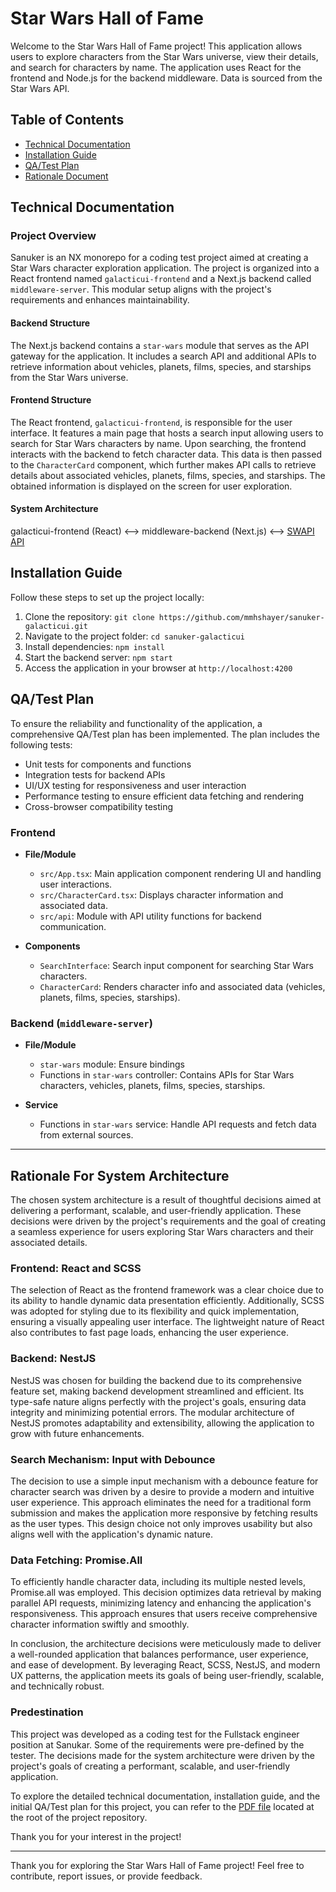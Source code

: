 
# Star Wars Hall of Fame

Welcome to the Star Wars Hall of Fame project! This application allows users to explore characters from the Star Wars universe, view their details, and search for characters by name. The application uses React for the frontend and Node.js for the backend middleware. Data is sourced from the Star Wars API.

## Table of Contents

- [Technical Documentation](#technical-documentation)
- [Installation Guide](#installation-guide)
- [QA/Test Plan](#qa-test-plan)
- [Rationale Document](#rationale-document)


## Technical Documentation

### Project Overview

Sanuker is an NX monorepo for a coding test project aimed at creating a Star Wars character exploration application. The project is organized into a React frontend named `galacticui-frontend` and a Next.js backend called `middleware-server`. This modular setup aligns with the project's requirements and enhances maintainability.

#### Backend Structure

The Next.js backend contains a `star-wars` module that serves as the API gateway for the application. It includes a search API and additional APIs to retrieve information about vehicles, planets, films, species, and starships from the Star Wars universe.

#### Frontend Structure

The React frontend, `galacticui-frontend`, is responsible for the user interface. It features a main page that hosts a search input allowing users to search for Star Wars characters by name. Upon searching, the frontend interacts with the backend to fetch character data. This data is then passed to the `CharacterCard` component, which further makes API calls to retrieve details about associated vehicles, planets, films, species, and starships. The obtained information is displayed on the screen for user exploration.

#### System Architecture
galacticui-frontend (React) <--> middleware-backend (Next.js) <--> [SWAPI API](https://swapi.dev/)


## Installation Guide

Follow these steps to set up the project locally:

1. Clone the repository: `git clone https://github.com/mmhshayer/sanuker-galacticui.git`
2. Navigate to the project folder: `cd sanuker-galacticui`
3. Install dependencies: `npm install`
4. Start the backend server: `npm start`
5. Access the application in your browser at `http://localhost:4200`


## QA/Test Plan

To ensure the reliability and functionality of the application, a comprehensive QA/Test plan has been implemented. The plan includes the following tests:

- Unit tests for components and functions
- Integration tests for backend APIs
- UI/UX testing for responsiveness and user interaction
- Performance testing to ensure efficient data fetching and rendering
- Cross-browser compatibility testing

### Frontend

- **File/Module**
  - `src/App.tsx`: Main application component rendering UI and handling user interactions.
  - `src/CharacterCard.tsx`: Displays character information and associated data.
  - `src/api`: Module with API utility functions for backend communication.

- **Components**
  - `SearchInterface`: Search input component for searching Star Wars characters.
  - `CharacterCard`: Renders character info and associated data (vehicles, planets, films, species, starships).

### Backend (`middleware-server`)

- **File/Module**
  - `star-wars` module: Ensure bindings
  - Functions in `star-wars` controller: Contains APIs for Star Wars characters, vehicles, planets, films, species, starships.

- **Service**
  - Functions in `star-wars` service: Handle API requests and fetch data from external sources.

---


## Rationale For System Architecture

The chosen system architecture is a result of thoughtful decisions aimed at delivering a performant, scalable, and user-friendly application. These decisions were driven by the project's requirements and the goal of creating a seamless experience for users exploring Star Wars characters and their associated details.

### Frontend: React and SCSS

The selection of React as the frontend framework was a clear choice due to its ability to handle dynamic data presentation efficiently. Additionally, SCSS was adopted for styling due to its flexibility and quick implementation, ensuring a visually appealing user interface. The lightweight nature of React also contributes to fast page loads, enhancing the user experience.

### Backend: NestJS

NestJS was chosen for building the backend due to its comprehensive feature set, making backend development streamlined and efficient. Its type-safe nature aligns perfectly with the project's goals, ensuring data integrity and minimizing potential errors. The modular architecture of NestJS promotes adaptability and extensibility, allowing the application to grow with future enhancements.

### Search Mechanism: Input with Debounce

The decision to use a simple input mechanism with a debounce feature for character search was driven by a desire to provide a modern and intuitive user experience. This approach eliminates the need for a traditional form submission and makes the application more responsive by fetching results as the user types. This design choice not only improves usability but also aligns well with the application's dynamic nature.

### Data Fetching: Promise.All

To efficiently handle character data, including its multiple nested levels, Promise.all was employed. This decision optimizes data retrieval by making parallel API requests, minimizing latency and enhancing the application's responsiveness. This approach ensures that users receive comprehensive character information swiftly and smoothly.

In conclusion, the architecture decisions were meticulously made to deliver a well-rounded application that balances performance, user experience, and ease of development. By leveraging React, SCSS, NestJS, and modern UX patterns, the application meets its goals of being user-friendly, scalable, and technically robust.


### Predestination
This project was developed as a coding test for the Fullstack engineer position at Sanukar. Some of the requirements were pre-defined by the tester. The decisions made for the system architecture were driven by the project's goals of creating a performant, scalable, and user-friendly application.

To explore the detailed technical documentation, installation guide, and the initial QA/Test plan for this project, you can refer to the [PDF file](/technical-test-full-stack.pdf) located at the root of the project repository.

Thank you for your interest in the project!

---

Thank you for exploring the Star Wars Hall of Fame project! Feel free to contribute, report issues, or provide feedback.

